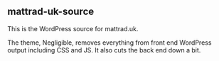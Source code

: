 ## mattrad-uk-source
This is the WordPress source for mattrad.uk.

The theme, Negligible, removes everything from front end WordPress output including CSS and JS. It also cuts the back end down a bit.
